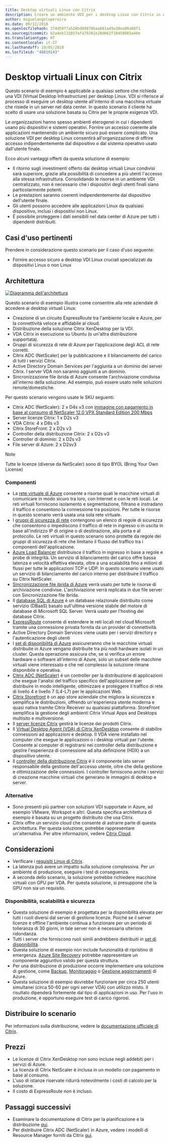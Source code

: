 ```yaml
---
title: Desktop virtuali Linux con Citrix
description: Creare un ambiente VDI per i desktop Linux con Citrix in Azure.
author: miguelangelopereira
ms.date: 09/12/2018
ms.openlocfilehash: 374d59f7a528bd89870baa601a49a30ea00a08f1
ms.sourcegitcommit: b2a4eb132857afa70201e28d662f18458865a48e
ms.translationtype: HT
ms.contentlocale: it-IT
ms.lasthandoff: 10/05/2018
ms.locfileid: "48819143"
---
```

# <a name="linux-virtual-desktops-with-citrix"></a>Desktop virtuali Linux con Citrix

Questo scenario di esempio è applicabile a qualsiasi settore che richieda una VDI (Virtual Desktop Infrastructure) per desktop Linux. VDI si riferisce al processo di eseguire un desktop utente all'interno di una macchina virtuale che risiede in un server nel data center. In questo scenario il cliente ha scelto di usare una soluzione basata su Citrix per le proprie esigenze VDI.

Le organizzazioni hanno spesso ambienti eterogenei in cui i dipendenti usano più dispositivi e sistemi operativi. Fornire un accesso coerente alle applicazioni mantenendo un ambiente sicuro può essere complicato. Una soluzione VDI per desktop Linux consentirà all'organizzazione di offrire accesso indipendentemente dal dispositivo o dal sistema operativo usato dall'utente finale.

Ecco alcuni vantaggi offerti da questa soluzione di esempio:
* Il ritorno sugli investimenti offerto dai desktop virtuali Linux condivisi sarà superiore, grazie alla possibilità di concedere a più utenti l'accesso alla stessa infrastruttura. Consolidando le risorse in un ambiente VDI centralizzato, non è necessario che i dispositivi degli utenti finali siano particolarmente potenti.
* Le prestazioni saranno coerenti indipendentemente dal dispositivo dell'utente finale.
* Gli utenti possono accedere alle applicazioni Linux da qualsiasi dispositivo, inclusi i dispositivi non Linux.
* È possibile proteggere i dati sensibili nel data center di Azure per tutti i dipendenti distribuiti.

## <a name="relevant-use-cases"></a>Casi d'uso pertinenti

Prendere in considerazione questo scenario per il caso d'uso seguente:

* Fornire accesso sicuro a desktop VDI Linux cruciali specializzati da dispositivi Linux o non Linux

## <a name="architecture"></a>Architettura

[![](./media/azure-citrix-sample-diagram.png "Diagramma dell'architettura")](./media/azure-citrix-sample-diagram.png#lightbox)

Questo scenario di esempio illustra come consentire alla rete aziendale di accedere ai desktop virtuali Linux:

* Creazione di un circuito ExpressRoute tra l'ambiente locale e Azure, per la connettività veloce e affidabile al cloud.
* Distribuzione della soluzione Citrix XenDesktop per la VDI.
* VDA Citrix in esecuzione su Ubuntu (o un'altra distribuzione supportata).
* Gruppi di sicurezza di rete di Azure per l'applicazione degli ACL di rete corretti.
* Citrix ADC (NetScaler) per la pubblicazione e il bilanciamento del carico di tutti i servizi Citrix.
* Active Directory Domain Services per l'aggiunta a un dominio dei server Citrix. I server VDA non saranno aggiunti a un dominio.
* Sincronizzazione file ibrida di Azure consente l'archiviazione condivisa all'interno della soluzione. Ad esempio, può essere usato nelle soluzioni remote/domestiche.

Per questo scenario vengono usate le SKU seguenti:

- Citrix ADC (NetScaler): 2 x D4s v3 con [immagine con pagamento in base al consumo di NetScaler 12.0 VPX Standard Edition 200 Mbps](https://azuremarketplace.microsoft.com/pt-br/marketplace/apps/citrix.netscalervpx-120?tab=PlansAndPrice)
- Server licenze Citrix: 1 x D2s v3
- VDA Citrix: 4 x D8s v3
- Citrix StoreFront: 2 x D2s v3
- Controller della distribuzione Citrix: 2 x D2s v3
- Controller di dominio: 2 x D2s v3
- File server di Azure: 2 x D2sv3

> [!NOTE]
> Tutte le licenze (diverse da NetScaler) sono di tipo BYOL (Bring Your Own License)

### <a name="components"></a>Componenti

- La [rete virtuale di Azure](/azure/virtual-network/virtual-networks-overview) consente a risorse quali le macchine virtuali di comunicare in modo sicuro tra loro, con Internet e con le reti locali. Le reti virtuali forniscono isolamento e segmentazione, filtrano e instradano il traffico e consentono la connessione tra posizioni. Per tutte le risorse in questo scenario verrà usata una sola rete virtuale.
- I [gruppi di sicurezza di rete](/azure/virtual-network/security-overview) contengono un elenco di regole di sicurezza che consentono o impediscono il traffico di rete in ingresso o in uscita in base all'indirizzo IP di origine o di destinazione, alla porta e al protocollo. Le reti virtuali in questo scenario sono protette da regole dei gruppi di sicurezza di rete che limitano il flusso del traffico tra i componenti dell'applicazione.
- [Azure Load Balancer](/azure/application-gateway/overview) distribuisce il traffico in ingresso in base a regole e probe di integrità. Un servizio di bilanciamento del carico offre bassa latenza e velocità effettiva elevata, oltre a una scalabilità fino a milioni di flussi per tutte le applicazioni TCP e UDP. In questo scenario viene usato un servizio di bilanciamento del carico interno per distribuire il traffico su Citrix NetScaler.
- [Sincronizzazione file ibrida di Azure](https://github.com/MicrosoftDocs/azure-docs/edit/master/articles/storage/files/storage-sync-files-planning.md) verrà usato per tutte le risorse di archiviazione condivise. L'archiviazione verrà replicata in due file server con Sincronizzazione file ibrida.
- Il [database SQL di Azure](/azure/sql-database/sql-database-technical-overview) è un database relazionale distribuito come servizio (DBaaS) basato sull'ultima versione stabile del motore di database di Microsoft SQL Server. Verrà usato per l'hosting dei database Citrix.
- [ExpressRoute](/azure/expressroute/expressroute-introduction) consente di estendere le reti locali nel cloud Microsoft tramite una connessione privata fornita da un provider di connettività. 
- Active Directory Domain Services viene usato per i servizi directory e l'autenticazione degli utenti
- I [set di disponibilità di Azure](/azure/virtual-machines/windows/tutorial-availability-sets) assicureranno che le macchine virtuali distribuite in Azure vengano distribuite tra più nodi hardware isolati in un cluster. Questa operazione assicura che, se si verifica un errore hardware o software all'interno di Azure, solo un subset delle macchine virtuali viene interessato e che nel complesso la soluzione rimane disponibile e operativa. 
- [Citrix ADC (NetScaler)](https://www.citrix.com/products/citrix-adc) è un controller per la distribuzione di applicazioni che esegue l'analisi del traffico specifico dell'applicazione per distribuire in modo intelligente, ottimizzare e proteggere il traffico di rete di livello 4 e livello 7 (L4-L7) per le applicazioni Web. 
- [Citrix Storefront](https://www.citrix.com/products/citrix-virtual-apps-and-desktops/citrix-storefront.html) è un app store aziendale che migliora la sicurezza e semplifica le distribuzioni, offrendo un'esperienza utente moderna e quasi nativa tramite Citrix Receiver su qualsiasi piattaforma. StoreFront semplifica la gestione degli ambienti Citrix Virtual Apps and Desktops multisito e multiversione. 
- Il [server licenze Citrix](https://www.citrix.com/buy/licensing/overview.html) gestirà le licenze dei prodotti Citrix.
- Il [Virtual Desktop Agent (VDA) di Citrix XenDesktop](https://docs.citrix.com/en-us/citrix-virtual-apps-desktops-service) consente di stabilire connessioni ad applicazioni e desktop. Il VDA viene installato nel computer che esegue le applicazioni o i desktop virtuali per l'utente. Consente ai computer di registrarsi nei controller della distribuzione e gestire l'esperienza di connessione ad alta definizione (HDX) a un dispositivo utente.
- Il [controller della distribuzione Citrix](https://docs.citrix.com/en-us/xenapp-and-xendesktop/7-15-ltsr/manage-deployment/delivery-controllers) è il componente lato server responsabile della gestione dell'accesso utente, oltre che della gestione e ottimizzazione delle connessioni. I controller forniscono anche i servizi di creazione macchine virtuali che generano le immagini di desktop e server.

### <a name="alternatives"></a>Alternative

- Sono presenti più partner con soluzioni VDI supportate in Azure, ad esempio VMware, Workspot e altri. Questa specifica architettura di esempio è basata su un progetto distribuito che usa Citrix.
- Citrix offre un servizio cloud che consente di astrarre parte di questa architettura. Per questa soluzione, potrebbe rappresentare un'alternativa. Per altre informazioni, vedere [Citrix Cloud](https://www.citrix.com/products/citrix-cloud).

## <a name="considerations"></a>Considerazioni

- Verificare i [requisiti Linux di Citrix](https://docs.citrix.com/en-us/linux-virtual-delivery-agent/current-release/system-requirements).
- La latenza può avere un impatto sulla soluzione complessiva. Per un ambiente di produzione, eseguire i test di conseguenza.
- A seconda dello scenario, la soluzione potrebbe richiedere macchine virtuali con GPU per VDA. Per questa soluzione, si presuppone che la GPU non sia un requisito.

### <a name="availability-scalability-and-security"></a>Disponibilità, scalabilità e sicurezza

- Questa soluzione di esempio è progettata per la disponibilità elevata per tutti i ruoli diversi dal server di gestione licenze. Poiché se il server licenze è offline l'ambiente continua a funzionare per un periodo di tolleranza di 30 giorni, in tale server non è necessaria ulteriore ridondanza.
- Tutti i server che forniscono ruoli simili andrebbero distribuiti in [set di disponibilità](/azure/virtual-machines/windows/manage-availability#configure-multiple-virtual-machines-in-an-availability-set-for-redundancy).
- Questa soluzione di esempio non include funzionalità di ripristino di emergenza. [Azure Site Recovery](/azure/site-recovery/site-recovery-overview) potrebbe rappresentare un componente aggiuntivo valido per questa struttura.
- Per una distribuzione di produzione occorre implementare una soluzione di gestione, come [Backup](/azure/backup/backup-introduction-to-azure-backup), [Monitoraggio](/azure/monitoring-and-diagnostics/monitoring-overview) o [Gestione aggiornamenti](/azure/automation/automation-update-management) di Azure.
- Questa soluzione di esempio dovrebbe funzionare per circa 250 utenti simultanei (circa 50-60 per ogni server VDA) con utilizzo misto. Il risultato dipenderà fortemente dal tipo di applicazioni in uso. Per l'uso in produzione, è opportuno eseguire test di carico rigorosi.

## <a name="deploy-this-scenario"></a>Distribuire lo scenario

Per informazioni sulla distribuzione, vedere la [documentazione ufficiale di Citrix](https://docs.citrix.com/en-us/citrix-virtual-apps-desktops/install-configure.html).

## <a name="pricing"></a>Prezzi

- Le licenze di Citrix XenDesktop non sono incluse negli addebiti per i servizi di Azure.
- La licenza di Citrix NetScaler è inclusa in un modello con pagamento in base al consumo.
- L'uso di istanze riservate ridurrà notevolmente i costi di calcolo per la soluzione.
- Il costo di ExpressRoute non è incluso.

## <a name="next-steps"></a>Passaggi successivi

- Esaminare la documentazione di Citrix per la pianificazione e la distribuzione [qui](https://docs.citrix.com/en-us/citrix-virtual-apps-desktops/install-configure).
- Per distribuire Citrix ADC (NetScaler) in Azure, vedere i modelli di Resource Manager forniti da Citrix [qui](https://github.com/citrix/netscaler-azure-templates).

